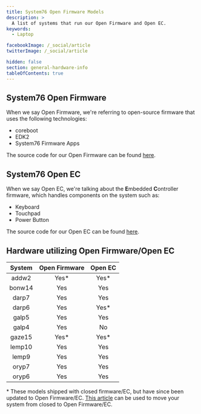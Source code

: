 ```yaml
---
title: System76 Open Firmware Models
description: >
  A list of systems that run our Open Firmware and Open EC.
keywords:
  - Laptop

facebookImage: /_social/article
twitterImage: /_social/article

hidden: false
section: general-hardware-info
tableOfContents: true
---
```


## System76 Open Firmware

When we say Open Firmware, we're referring to open-source firmware that uses the following technologies:

- coreboot
- EDK2
- System76 Firmware Apps

The source code for our Open Firmware can be found [here](https://github.com/system76/firmware-open).

## System76 Open EC

When we say Open EC, we're talking about the **E**mbedded **C**ontroller firmware, which handles components on the system such as:

- Keyboard
- Touchpad
- Power Button

The source code for our Open EC can be found [here](https://github.com/system76/ec).

## Hardware utilizing Open Firmware/Open EC

| System | Open Firmware | Open EC |
|:------:|:-------------:|:-------:|
| addw2  | Yes\*         | Yes\*   |
| bonw14 | Yes           | Yes     |
| darp7  | Yes           | Yes     |
| darp6  | Yes           | Yes\*   |
| galp5  | Yes           | Yes     |
| galp4  | Yes           | No      |
| gaze15 | Yes\*         | Yes\*   |
| lemp10 | Yes           | Yes     |
| lemp9  | Yes           | Yes     |
| oryp7  | Yes           | Yes     |
| oryp6  | Yes           | Yes     |

\* These models shipped with closed firmware/EC, but have since been updated to Open Firmware/EC. [This article](/articles/transition-firmware) can be used to move your system from closed to Open Firmware/EC.
